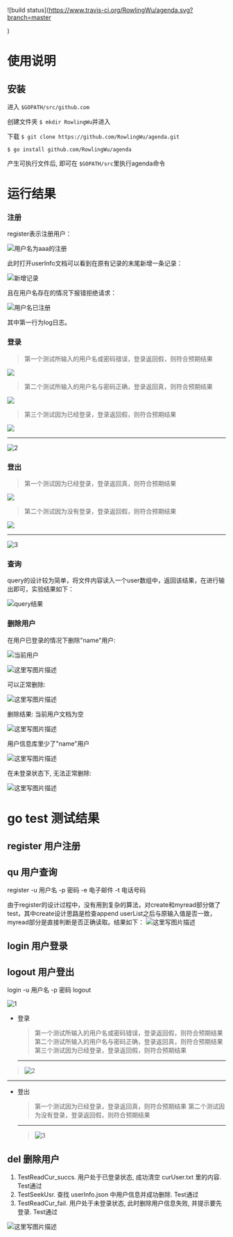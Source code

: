 ![build status](https://www.travis-ci.org/RowlingWu/agenda.svg?branch=master 

)
# 使用说明

## 安装

进入 ` $GOPATH/src/github.com `

创建文件夹 ` $ mkdir RowlingWu `并进入

下载 ` $ git clone https://github.com/RowlingWu/agenda.git `

` $ go install github.com/RowlingWu/agenda `

产生可执行文件后, 即可在 ` $GOPATH/src `里执行agenda命令



# 运行结果 #

### 注册

register表示注册用户：

![用户名为aaa的注册](http://img.blog.csdn.net/20171030235203152?watermark/2/text/aHR0cDovL2Jsb2cuY3Nkbi5uZXQvbGVwcmVjaGF1bl8=/font/5a6L5L2T/fontsize/400/fill/I0JBQkFCMA==/dissolve/70/gravity/SouthEast)


此时打开userInfo文档可以看到在原有记录的末尾新增一条记录：

![新增记录](http://img.blog.csdn.net/20171031000514741?watermark/2/text/aHR0cDovL2Jsb2cuY3Nkbi5uZXQvbGVwcmVjaGF1bl8=/font/5a6L5L2T/fontsize/400/fill/I0JBQkFCMA==/dissolve/70/gravity/SouthEast)


且在用户名存在的情况下报错拒绝请求：

![用户名已注册](http://img.blog.csdn.net/20171031000651307?watermark/2/text/aHR0cDovL2Jsb2cuY3Nkbi5uZXQvbGVwcmVjaGF1bl8=/font/5a6L5L2T/fontsize/400/fill/I0JBQkFCMA==/dissolve/70/gravity/SouthEast)

其中第一行为log日志。

### 登录

  >第一个测试所输入的用户名或密码错误，登录返回假，则符合预期结果

   ![][4]

  > 第二个测试所输入的用户名与密码正确，登录返回真，则符合预期结果
  
  ![][5]
  > 第三个测试因为已经登录，登录返回假，则符合预期结果
   
  ![][6]
  ***
 ![2][2]


### 登出 

  >第一个测试因为已经登录，登录返回真，则符合预期结果

   ![][7]

  > 第二个测试因为没有登录，登录返回假，则符合预期结果
  
   ![][8]
   ***
  ![3][3]



### 查询 


query的设计较为简单，将文件内容读入一个user数组中，返回该结果，在进行输出即可，实验结果如下：

![query结果](http://img.blog.csdn.net/20171031001122742?watermark/2/text/aHR0cDovL2Jsb2cuY3Nkbi5uZXQvbGVwcmVjaGF1bl8=/font/5a6L5L2T/fontsize/400/fill/I0JBQkFCMA==/dissolve/70/gravity/SouthEast)



### 删除用户 

在用户已登录的情况下删除"name"用户:

![当前用户](http://img.blog.csdn.net/20171031234314998?watermark/2/text/aHR0cDovL2Jsb2cuY3Nkbi5uZXQvd3VybGlu/font/5a6L5L2T/fontsize/400/fill/I0JBQkFCMA==/dissolve/70/gravity/SouthEast)

![这里写图片描述](http://img.blog.csdn.net/20171031234352754?watermark/2/text/aHR0cDovL2Jsb2cuY3Nkbi5uZXQvd3VybGlu/font/5a6L5L2T/fontsize/400/fill/I0JBQkFCMA==/dissolve/70/gravity/SouthEast)

可以正常删除:

![这里写图片描述](http://img.blog.csdn.net/20171031234527310?watermark/2/text/aHR0cDovL2Jsb2cuY3Nkbi5uZXQvd3VybGlu/font/5a6L5L2T/fontsize/400/fill/I0JBQkFCMA==/dissolve/70/gravity/SouthEast)

删除结果: 当前用户文档为空

![这里写图片描述](http://img.blog.csdn.net/20171031234733379?watermark/2/text/aHR0cDovL2Jsb2cuY3Nkbi5uZXQvd3VybGlu/font/5a6L5L2T/fontsize/400/fill/I0JBQkFCMA==/dissolve/70/gravity/SouthEast)

用户信息库里少了"name"用户

![这里写图片描述](http://img.blog.csdn.net/20171031234744661?watermark/2/text/aHR0cDovL2Jsb2cuY3Nkbi5uZXQvd3VybGlu/font/5a6L5L2T/fontsize/400/fill/I0JBQkFCMA==/dissolve/70/gravity/SouthEast)

在未登录状态下, 无法正常删除: 

![这里写图片描述](http://img.blog.csdn.net/20171031235055613?watermark/2/text/aHR0cDovL2Jsb2cuY3Nkbi5uZXQvd3VybGlu/font/5a6L5L2T/fontsize/400/fill/I0JBQkFCMA==/dissolve/70/gravity/SouthEast)

# go test 测试结果

## register 用户注册
## qu 用户查询
register -u 用户名 -p 密码 -e 电子邮件 -t 电话号码

由于register的设计过程中，没有用到复杂的算法，对create和myread部分做了test，其中create设计思路是检查append userList之后与原输入值是否一致，myread部分是直接判断是否正确读取。结果如下：
![这里写图片描述](http://img.blog.csdn.net/20171031001824124?watermark/2/text/aHR0cDovL2Jsb2cuY3Nkbi5uZXQvbGVwcmVjaGF1bl8=/font/5a6L5L2T/fontsize/400/fill/I0JBQkFCMA==/dissolve/70/gravity/SouthEast)


## login 用户登录
## logout 用户登出


login -u 用户名 -p 密码 
logout


 ![1][1]
 
 

- 登录
  >第一个测试所输入的用户名或密码错误，登录返回假，则符合预期结果
   第二个测试所输入的用户名与密码正确，登录返回真，则符合预期结果
   第三个测试因为已经登录，登录返回假，则符合预期结果
  ***
 >![2][2]

***
- 登出
  >第一个测试因为已经登录，登录返回真，则符合预期结果
   第二个测试因为没有登录，登录返回假，则符合预期结果
   ***
  >![3][3]








## del 删除用户 ##

 1. TestReadCur_succs. 用户处于已登录状态, 成功清空 curUser.txt 里的内容. Test通过
 2. TestSeekUsr. 查找 userInfo.json 中用户信息并成功删除. Test通过
 3. TestReadCur_fail. 用户处于未登录状态, 此时删除用户信息失败, 并提示要先登录. Test通过

![这里写图片描述](http://img.blog.csdn.net/20171031213628394?watermark/2/text/aHR0cDovL2Jsb2cuY3Nkbi5uZXQvd3VybGlu/font/5a6L5L2T/fontsize/400/fill/I0JBQkFCMA==/dissolve/70/gravity/SouthEast)



  [1]: https://imgsa.baidu.com/forum/w%3D580/sign=f1e8776eaa8b87d65042ab1737092860/3dc9a0efce1b9d16bf0e5f3ef8deb48f8d5464b7.jpg
  
  [2]: https://imgsa.baidu.com/forum/w%3D580/sign=c4f551e48cd6277fe912323018391f63/ece0c91b9d16fdfaeca503b1bf8f8c5495ee7bb7.jpg
  
  [3]: https://imgsa.baidu.com/forum/w%3D580/sign=e57f77b92c7f9e2f70351d002f31e962/85149a16fdfaaf51b72a44e0875494eef11f7ab7.jpg
  
  [4]: https://imgsa.baidu.com/forum/w%3D580/sign=5b8fe79c25738bd4c421b239918a876c/ce3ae2dde71190eff7fd0a9ec51b9d16fdfa6078.jpg
  
  [5]:https://imgsa.baidu.com/forum/w%3D580/sign=8aa17d78b8de9c82a665f9875c8080d2/e20e4b086e061d951282ae7970f40ad163d9cabe.jpg
  
  [6]: https://imgsa.baidu.com/forum/w%3D580/sign=02baa58b5a3d26972ed3085565fab24f/9a57cbbf6c81800abb8e114fba3533fa828b4713.jpg
  
  [7]: https://imgsa.baidu.com/forum/w%3D580/sign=86222b693d7adab43dd01b4bbbd5b36b/d05f48c2d56285359be64a609bef76c6a7ef6378.jpg
  
  [8]: https://imgsa.baidu.com/forum/w%3D580/sign=1badee6766224f4a5799731b39f69044/78f5858ba61ea8d35449ec459c0a304e251f5813.jpg
